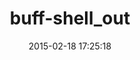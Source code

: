 ---
layout: post
title:  "buff-shell_out"
repo:   "RiotGames/buff-shell_out"
date:   2015-02-18 17:25:18
gemurl: https://github.com/RiotGames/buff-shell_out
---
